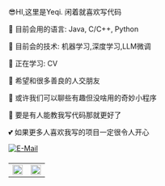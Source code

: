 :sunglasses:HI,这里是Yeqi. 闲着就喜欢写代码  

🌱 目前会用的语言: Java, C/C++, Python

🌱 目前会的技术: 机器学习,深度学习,LLM微调

🔭 正在学习: CV

👯 希望和很多善良的人交朋友  

💬 或许我们可以聊些有趣但没啥用的奇妙小程序  

🤔 要是有人能教我写代码那就更好了  

💕 如果更多人喜欢我写的项目一定很令人开心  

<a href="https://wiki.originmc.cn/" target="_blank">
    <img src=https://img.shields.io/badge/Wiki-%23946CE6.svg?style=for-the-badge&logo=sailfishos&logoColor=white
        alt=E-Mail style="margin-bottom: 5px;" />
</a>


<table>
    <tr>
        <td valign="top" width="50%">
            <img src="https://github-readme-stats.vercel.app/api?username=Yeqi99&show_icons=true&count_private=true&hide_border=true"
                style="width: 100%" />
        </td>
        <td valign="top" width="50%">
            <img src="https://github-readme-stats.vercel.app/api/top-langs/?username=Yeqi99&hide_border=true&layout=compact"
                style="width: 100%" />
        </td>
    </tr>
</table>
